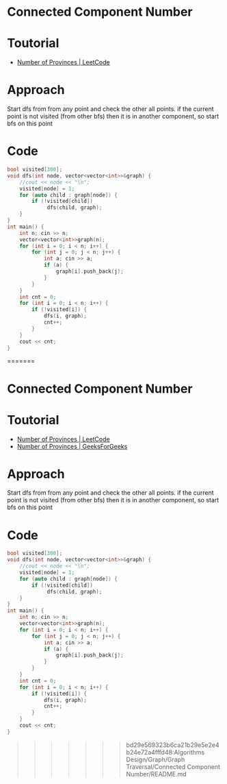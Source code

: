 
# Connected Component Number
# Toutorial 
- [Number of Provinces | LeetCode](https://leetcode.com/problems/number-of-provinces/)

# Approach
Start dfs from from any point and check the other all points. if the current point is not visited (from other bfs) then it is in another component, so start bfs on this point 


# Code
```cpp
bool visited[300];
void dfs(int node, vector<vector<int>>&graph) {
    //cout << node << "\n";
    visited[node] = 1;
    for (auto child : graph[node]) {
        if (!visited[child])
             dfs(child, graph);
    }
}
int main() {
    int n; cin >> n; 
    vector<vector<int>>graph(n);
    for (int i = 0; i < n; i++) {
        for (int j = 0; j < n; j++) {
            int a; cin >> a; 
            if (a) {
                graph[i].push_back(j);
            }
        }
    }
    int cnt = 0;
    for (int i = 0; i < n; i++) {
        if (!visited[i]) {
            dfs(i, graph);
            cnt++;
        }
    }
    cout << cnt;
}
```
=======
# Connected Component Number
# Toutorial 
- [Number of Provinces | LeetCode](https://leetcode.com/problems/number-of-provinces/)
- [Number of Provinces | GeeksForGeeks](https://practice.geeksforgeeks.org/problems/number-of-provinces/1?utm_source=gfg&utm_medium=article&utm_campaign=bottom_sticky_on_article)

# Approach
Start dfs from from any point and check the other all points. if the current point is not visited (from other bfs) then it is in another component, so start bfs on this point 


# Code
```cpp
bool visited[300];
void dfs(int node, vector<vector<int>>&graph) {
    //cout << node << "\n";
    visited[node] = 1;
    for (auto child : graph[node]) {
        if (!visited[child])
             dfs(child, graph);
    }
}
int main() {
    int n; cin >> n; 
    vector<vector<int>>graph(n);
    for (int i = 0; i < n; i++) {
        for (int j = 0; j < n; j++) {
            int a; cin >> a; 
            if (a) {
                graph[i].push_back(j);
            }
        }
    }
    int cnt = 0;
    for (int i = 0; i < n; i++) {
        if (!visited[i]) {
            dfs(i, graph);
            cnt++;
        }
    }
    cout << cnt;
}
```
>>>>>>> bd29e569323b6ca21b29e5e2e4b24e72a4fffd48:Algorithms Design/Graph/Graph Traversal/Connected Component Number/README.md
